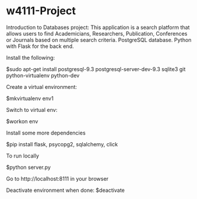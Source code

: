 # w4111-Project
Introduction to Databases project:
This application is a search platform that allows users to find Academicians, Researchers, Publication, Conferences or Journals based on multiple search criteria. PostgreSQL database. Python with Flask for the back end.


Install the following:

$sudo apt-get install postgresql-9.3 postgresql-server-dev-9.3 sqlite3 git python-virtualenv python-dev

Create a virtual environment:

$mkvirtualenv env1

Switch to virtual env:

$workon env

Install some more dependencies

$pip install flask, psycopg2, sqlalchemy, click

To run locally

$python server.py

Go to http://localhost:8111 in your browser

Deactivate environment when done:
$deactivate
